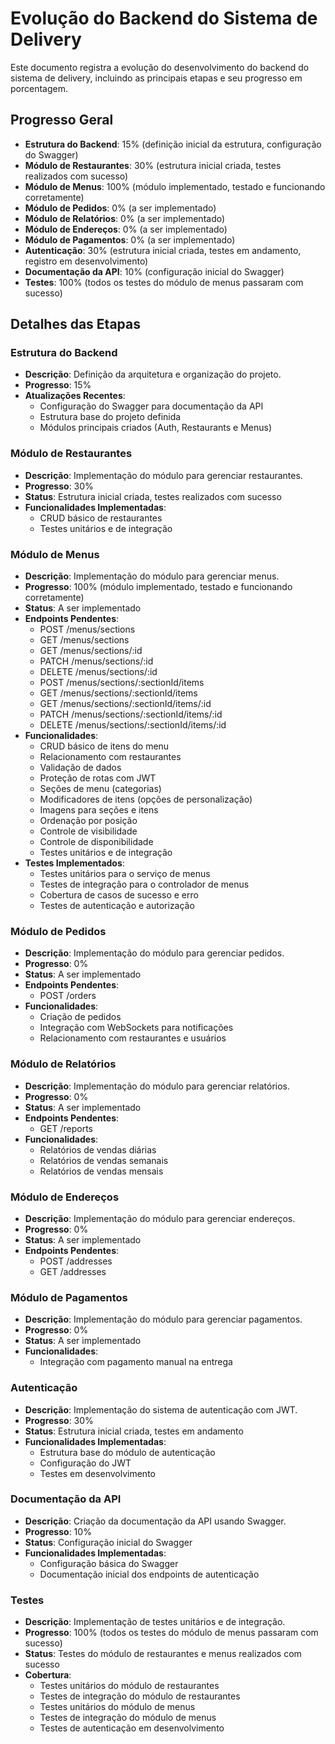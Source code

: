 # Evolução do Backend do Sistema de Delivery

Este documento registra a evolução do desenvolvimento do backend do sistema de delivery, incluindo as principais etapas e seu progresso em porcentagem.

## Progresso Geral
- **Estrutura do Backend**: 15% (definição inicial da estrutura, configuração do Swagger)
- **Módulo de Restaurantes**: 30% (estrutura inicial criada, testes realizados com sucesso)
- **Módulo de Menus**: 100% (módulo implementado, testado e funcionando corretamente)
- **Módulo de Pedidos**: 0% (a ser implementado)
- **Módulo de Relatórios**: 0% (a ser implementado)
- **Módulo de Endereços**: 0% (a ser implementado)
- **Módulo de Pagamentos**: 0% (a ser implementado)
- **Autenticação**: 30% (estrutura inicial criada, testes em andamento, registro em desenvolvimento)
- **Documentação da API**: 10% (configuração inicial do Swagger)
- **Testes**: 100% (todos os testes do módulo de menus passaram com sucesso)

## Detalhes das Etapas

### Estrutura do Backend
- **Descrição**: Definição da arquitetura e organização do projeto.
- **Progresso**: 15%
- **Atualizações Recentes**:
  - Configuração do Swagger para documentação da API
  - Estrutura base do projeto definida
  - Módulos principais criados (Auth, Restaurants e Menus)

### Módulo de Restaurantes
- **Descrição**: Implementação do módulo para gerenciar restaurantes.
- **Progresso**: 30%
- **Status**: Estrutura inicial criada, testes realizados com sucesso
- **Funcionalidades Implementadas**:
  - CRUD básico de restaurantes
  - Testes unitários e de integração

### Módulo de Menus
- **Descrição**: Implementação do módulo para gerenciar menus.
- **Progresso**: 100% (módulo implementado, testado e funcionando corretamente)
- **Status**: A ser implementado
- **Endpoints Pendentes**:
  - POST /menus/sections
  - GET /menus/sections
  - GET /menus/sections/:id
  - PATCH /menus/sections/:id
  - DELETE /menus/sections/:id
  - POST /menus/sections/:sectionId/items
  - GET /menus/sections/:sectionId/items
  - GET /menus/sections/:sectionId/items/:id
  - PATCH /menus/sections/:sectionId/items/:id
  - DELETE /menus/sections/:sectionId/items/:id
- **Funcionalidades**:
  - CRUD básico de itens do menu
  - Relacionamento com restaurantes
  - Validação de dados
  - Proteção de rotas com JWT
  - Seções de menu (categorias)
  - Modificadores de itens (opções de personalização)
  - Imagens para seções e itens
  - Ordenação por posição
  - Controle de visibilidade
  - Controle de disponibilidade
  - Testes unitários e de integração
- **Testes Implementados**:
  - Testes unitários para o serviço de menus
  - Testes de integração para o controlador de menus
  - Cobertura de casos de sucesso e erro
  - Testes de autenticação e autorização

### Módulo de Pedidos
- **Descrição**: Implementação do módulo para gerenciar pedidos.
- **Progresso**: 0%
- **Status**: A ser implementado
- **Endpoints Pendentes**:
  - POST /orders
- **Funcionalidades**:
  - Criação de pedidos
  - Integração com WebSockets para notificações
  - Relacionamento com restaurantes e usuários

### Módulo de Relatórios
- **Descrição**: Implementação do módulo para gerenciar relatórios.
- **Progresso**: 0%
- **Status**: A ser implementado
- **Endpoints Pendentes**:
  - GET /reports
- **Funcionalidades**:
  - Relatórios de vendas diárias
  - Relatórios de vendas semanais
  - Relatórios de vendas mensais

### Módulo de Endereços
- **Descrição**: Implementação do módulo para gerenciar endereços.
- **Progresso**: 0%
- **Status**: A ser implementado
- **Endpoints Pendentes**:
  - POST /addresses
  - GET /addresses

### Módulo de Pagamentos
- **Descrição**: Implementação do módulo para gerenciar pagamentos.
- **Progresso**: 0%
- **Status**: A ser implementado
- **Funcionalidades**:
  - Integração com pagamento manual na entrega

### Autenticação
- **Descrição**: Implementação do sistema de autenticação com JWT.
- **Progresso**: 30%
- **Status**: Estrutura inicial criada, testes em andamento
- **Funcionalidades Implementadas**:
  - Estrutura base do módulo de autenticação
  - Configuração do JWT
  - Testes em desenvolvimento

### Documentação da API
- **Descrição**: Criação da documentação da API usando Swagger.
- **Progresso**: 10%
- **Status**: Configuração inicial do Swagger
- **Funcionalidades Implementadas**:
  - Configuração básica do Swagger
  - Documentação inicial dos endpoints de autenticação

### Testes
- **Descrição**: Implementação de testes unitários e de integração.
- **Progresso**: 100% (todos os testes do módulo de menus passaram com sucesso)
- **Status**: Testes do módulo de restaurantes e menus realizados com sucesso
- **Cobertura**:
  - Testes unitários do módulo de restaurantes
  - Testes de integração do módulo de restaurantes
  - Testes unitários do módulo de menus
  - Testes de integração do módulo de menus
  - Testes de autenticação em desenvolvimento 